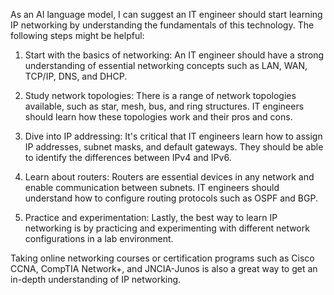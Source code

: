As an AI language model, I can suggest an IT engineer should start learning IP networking by understanding the fundamentals of this technology. The following steps might be helpful:

1. Start with the basics of networking: An IT engineer should have a strong understanding of essential networking concepts such as LAN, WAN, TCP/IP, DNS, and DHCP.

2. Study network topologies: There is a range of network topologies available, such as star, mesh, bus, and ring structures. IT engineers should learn how these topologies work and their pros and cons.

3. Dive into IP addressing: It's critical that IT engineers learn how to assign IP addresses, subnet masks, and default gateways. They should be able to identify the differences between IPv4 and IPv6.

4. Learn about routers: Routers are essential devices in any network and enable communication between subnets. IT engineers should understand how to configure routing protocols such as OSPF and BGP.

5. Practice and experimentation: Lastly, the best way to learn IP networking is by practicing and experimenting with different network configurations in a lab environment.

Taking online networking courses or certification programs such as Cisco CCNA, CompTIA Network+, and JNCIA-Junos is also a great way to get an in-depth understanding of IP networking.
